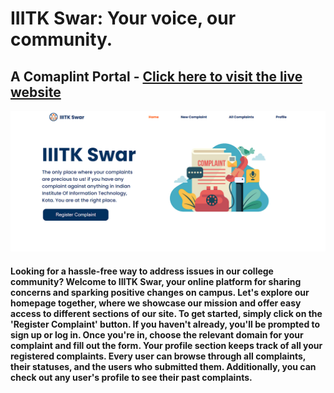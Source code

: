 # IIITK Swar: Your voice, our community.
## A Comaplint Portal - [Click here to visit  the live website](https://iiitk-swar.vercel.app/)

<img src="./public/images/home.png">

#### Looking for a hassle-free way to address issues in our college community? Welcome to IIITK Swar, your online platform for sharing concerns and sparking positive changes on campus. Let's explore our homepage together, where we showcase our mission and offer easy access to different sections of our site. To get started, simply click on the 'Register Complaint' button. If you haven't already, you'll be prompted to sign up or log in. Once you're in, choose the relevant domain for your complaint and fill out the form. Your profile section keeps track of all your registered complaints. Every user can browse through all complaints, their statuses, and the users who submitted them. Additionally, you can check out any user's profile to see their past complaints.